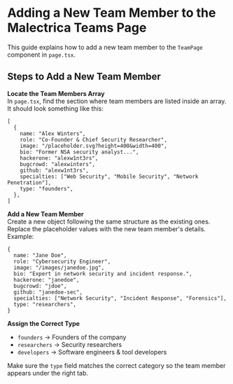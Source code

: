 # Adding a New Team Member to the Malectrica Teams Page

This guide explains how to add a new team member to the `TeamPage` component in `page.tsx`.

## Steps to Add a New Team Member

**Locate the Team Members Array**  
In `page.tsx`, find the section where team members are listed inside an array. It should look something like this:

   ```tsx
   [
     {
       name: "Alex Winters",
       role: "Co-Founder & Chief Security Researcher",
       image: "/placeholder.svg?height=400&width=400",
       bio: "Former NSA security analyst...",
       hackerone: "alexw1nt3rs",
       bugcrowd: "alexwinters",
       github: "alexw1nt3rs",
       specialties: ["Web Security", "Mobile Security", "Network Penetration"],
       type: "founders",
     },
   ]
   ```

**Add a New Team Member**  
Create a new object following the same structure as the existing ones. Replace the placeholder values with the new team member's details. Example:

   ```tsx
   {
     name: "Jane Doe",
     role: "Cybersecurity Engineer",
     image: "/images/janedoe.jpg",
     bio: "Expert in network security and incident response.",
     hackerone: "janedoe",
     bugcrowd: "jdoe",
     github: "janedoe-sec",
     specialties: ["Network Security", "Incident Response", "Forensics"],
     type: "researchers",
   }
   ```

**Assign the Correct Type**  
  - `founders` → Founders of the company  
  - `researchers` → Security researchers  
  - `developers` → Software engineers & tool developers  

 Make sure the `type` field matches the correct category so the team member appears under the right tab.
